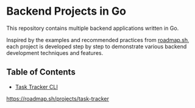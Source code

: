 # Backend Projects in Go

This repository contains multiple backend applications written in Go.

Inspired by the examples and recommended practices from [roadmap.sh](https://roadmap.sh/backend/projects), each project is developed step by step to demonstrate various backend development techniques and features.

## Table of Contents

- [Task Tracker CLI](./task-tracker)    

https://roadmap.sh/projects/task-tracker
